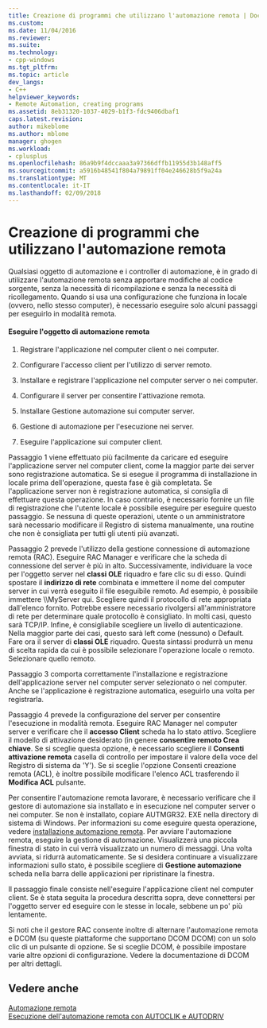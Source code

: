 ```yaml
---
title: Creazione di programmi che utilizzano l'automazione remota | Documenti Microsoft
ms.custom: 
ms.date: 11/04/2016
ms.reviewer: 
ms.suite: 
ms.technology:
- cpp-windows
ms.tgt_pltfrm: 
ms.topic: article
dev_langs:
- C++
helpviewer_keywords:
- Remote Automation, creating programs
ms.assetid: 8eb31320-1037-4029-b1f3-fdc9406dbaf1
caps.latest.revision: 
author: mikeblome
ms.author: mblome
manager: ghogen
ms.workload:
- cplusplus
ms.openlocfilehash: 86a9b9f4dccaaa3a97366dffb11955d3b148aff5
ms.sourcegitcommit: a5916b48541f804a79891ff04e246628b5f9a24a
ms.translationtype: MT
ms.contentlocale: it-IT
ms.lasthandoff: 02/09/2018
---
```

# <a name="creating-programs-that-use-remote-automation"></a>Creazione di programmi che utilizzano l'automazione remota
Qualsiasi oggetto di automazione e i controller di automazione, è in grado di utilizzare l'automazione remota senza apportare modifiche al codice sorgente, senza la necessità di ricompilazione e senza la necessità di ricollegamento. Quando si usa una configurazione che funziona in locale (ovvero, nello stesso computer), è necessario eseguire solo alcuni passaggi per eseguirlo in modalità remota.  
  
#### <a name="to-execute-the-remote-automation-object"></a>Eseguire l'oggetto di automazione remota  
  
1.  Registrare l'applicazione nel computer client o nei computer.  
  
2.  Configurare l'accesso client per l'utilizzo di server remoto.  
  
3.  Installare e registrare l'applicazione nel computer server o nei computer.  
  
4.  Configurare il server per consentire l'attivazione remota.  
  
5.  Installare Gestione automazione sui computer server.  
  
6.  Gestione di automazione per l'esecuzione nei server.  
  
7.  Eseguire l'applicazione sui computer client.  
  
 Passaggio 1 viene effettuato più facilmente da caricare ed eseguire l'applicazione server nel computer client, come la maggior parte dei server sono registrazione automatica. Se si esegue il programma di installazione in locale prima dell'operazione, questa fase è già completata. Se l'applicazione server non è registrazione automatica, si consiglia di effettuare questa operazione. In caso contrario, è necessario fornire un file di registrazione che l'utente locale è possibile eseguire per eseguire questo passaggio. Se nessuna di queste operazioni, utente o un amministratore sarà necessario modificare il Registro di sistema manualmente, una routine che non è consigliata per tutti gli utenti più avanzati.  
  
 Passaggio 2 prevede l'utilizzo della gestione connessione di automazione remota (RAC). Eseguire RAC Manager e verificare che la scheda di connessione del server è più in alto. Successivamente, individuare la voce per l'oggetto server nel **classi OLE** riquadro e fare clic su di esso. Quindi spostare il **indirizzo di rete** combinata e immettere il nome del computer server in cui verrà eseguito il file eseguibile remoto. Ad esempio, è possibile immettere \\\MyServer qui. Scegliere quindi il protocollo di rete appropriata dall'elenco fornito. Potrebbe essere necessario rivolgersi all'amministratore di rete per determinare quale protocollo è consigliato. In molti casi, questo sarà TCP/IP. Infine, è consigliabile scegliere un livello di autenticazione. Nella maggior parte dei casi, questo sarà left come (nessuno) o Default. Fare ora il server di **classi OLE** riquadro. Questa sintassi produrrà un menu di scelta rapida da cui è possibile selezionare l'operazione locale o remoto. Selezionare quello remoto.  
  
 Passaggio 3 comporta correttamente l'installazione e registrazione dell'applicazione server nel computer server selezionato o nel computer. Anche se l'applicazione è registrazione automatica, eseguirlo una volta per registrarla.  
  
 Passaggio 4 prevede la configurazione del server per consentire l'esecuzione in modalità remota. Eseguire RAC Manager nel computer server e verificare che il **accesso Client** scheda ha lo stato attivo. Scegliere il modello di attivazione desiderato (in genere **consentire remoto Crea chiave**. Se si sceglie questa opzione, è necessario scegliere il **Consenti attivazione remota** casella di controllo per impostare il valore della voce del Registro di sistema da 'Y'). Se si sceglie l'opzione Consenti creazione remota (ACL), è inoltre possibile modificare l'elenco ACL trasferendo il **Modifica ACL** pulsante.  
  
 Per consentire l'automazione remota lavorare, è necessario verificare che il gestore di automazione sia installato e in esecuzione nel computer server o nei computer. Se non è installato, copiare AUTMGR32. EXE nella directory di sistema di Windows. Per informazioni su come eseguire questa operazione, vedere [installazione automazione remota](../mfc/remote-automation-installation.md). Per avviare l'automazione remota, eseguire la gestione di automazione. Visualizzerà una piccola finestra di stato in cui verrà visualizzato un numero di messaggi. Una volta avviata, si ridurrà automaticamente. Se si desidera continuare a visualizzare informazioni sullo stato, è possibile scegliere di **Gestione automazione** scheda nella barra delle applicazioni per ripristinare la finestra.  
  
 Il passaggio finale consiste nell'eseguire l'applicazione client nel computer client. Se è stata seguita la procedura descritta sopra, deve connettersi per l'oggetto server ed eseguire con le stesse in locale, sebbene un po' più lentamente.  
  
 Si noti che il gestore RAC consente inoltre di alternare l'automazione remota e DCOM (su queste piattaforme che supportano DCOM DCOM) con un solo clic di un pulsante di opzione. Se si sceglie DCOM, è possibile impostare varie altre opzioni di configurazione. Vedere la documentazione di DCOM per altri dettagli.  
  
## <a name="see-also"></a>Vedere anche  
 [Automazione remota](../mfc/remote-automation.md)   
 [Esecuzione dell'automazione remota con AUTOCLIK e AUTODRIV](../mfc/running-remote-automation-using-autoclik-and-autodriv.md)

